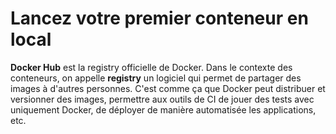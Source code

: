 # Lancez votre premier conteneur en local

**Docker Hub** est la registry officielle de Docker.
Dans le contexte des conteneurs, on appelle **registry** un logiciel qui permet de partager des images à d'autres personnes.
C'est comme ça que Docker peut distribuer et versionner des images, permettre aux outils de CI de jouer des tests avec uniquement Docker, de déployer de manière automatisée les applications, etc.